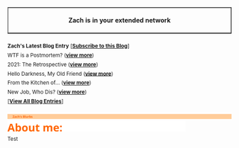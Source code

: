 <!-- I am in your extended network! -->
<table border=1 cellspacing=0 cellpadding=0>
  <tr>
    <td>
      <div align=center>
        <img width="850" height="1" /><br />
        <strong>Zach is in your extended network</strong><br />
        <img width="850" height="1" />
      </div>
    </td>
  </tr>
</table>

<sub>
  <strong>Zach's Latest Blog Entry</strong> [<strong><a href="https://flower.codes">Subscribe to this Blog</a></strong>]
</sub>
<br />
<sub>
  WTF is a Postmortem?  (<strong><a href="https://flower.codes/2022/01/05/wtf-is-a-postmortem.html">view more</a></strong>)
</sub>
<br />
<sub>
  2021: The Retrospective  (<strong><a href="https://flower.codes/2022/01/04/2021-retrospective.html">view more</a></strong>)
</sub>
<br />
<sub>
  Hello Darkness, My Old Friend  (<strong><a href="https://flower.codes/2021/11/14/dark-mode.html">view more</a></strong>)
</sub>
<br />
<sub>
  From the Kitchen of...  (<strong><a href="https://flower.codes/2021/10/15/from-the-kitchen-of.html">view more</a></strong>)
</sub>
<br />
<sub>
  New Job, Who Dis?  (<strong><a href="https://flower.codes/2021/08/12/new-job-who-dis.html">view more</a></strong>)
</sub>
<br />
<sub>
  [<strong><a href="https://flower.codes">View All Blog Entries</a></strong>]
</sub>
<br /><br />

<img src='assets/header-blurbs.svg' />

<img src='assets/subhead-about.svg' />

<br />

<sub>
Test
</sub>